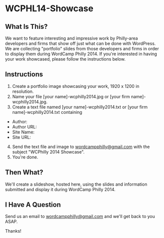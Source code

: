 # WCPHL14-Showcase #
## What Is This? ##
We want to feature interesting and impressive work by Philly-area developers and firms that show off just what can be done with WordPress. We are collecting "portfolio" slides from those developers and firms in order to display them during WordCamp Philly 2014. If you're interested in having your work showcased, please follow the instructions below.

## Instructions ##
1. Create a portfolio image showcasing your work, 1920 x 1200 in resolution.
2. Name your file [your name]-wcphilly2014.jpg or [your firm name]-wcphilly2014.jpg.
3. Create a text file named [your name]-wcphilly2014.txt or [your firm name]-wcphilly2014.txt containing
  * Author:
  * Author URL:
  * Site Name:
  * Site URL: 
4. Send the text file and image to <a href="mailto:wordcampphilly@gmail.com">wordcampphilly@gmail.com</a> with the subject "WCPhilly 2014 Showcase".
5. You're done.

## Then What? ##
We'll create a slideshow, hosted here, using the slides and information submitted and display it during WordCamp Philly 2014.

## I Have A Question ##
Send us an email to <a href="mailto:wordcampphilly@gmail.com">wordcampphilly@gmail.com</a> and we'll get back to you ASAP.

Thanks!
